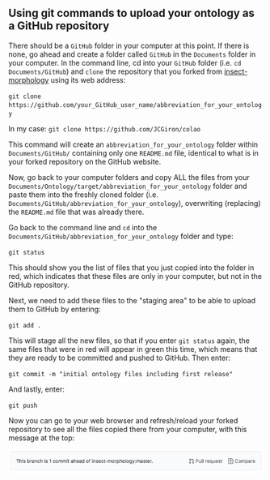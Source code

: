 ## Using git commands to upload your ontology as a GitHub repository 

There should be a `GitHub` folder in your computer at this point. If there is none, go ahead and create a folder called `GitHub` in the `Documents` folder in your computer. In the command line, cd into your `GitHub` folder (i.e. `cd Documents/GitHub`) and `clone` the repository that you forked from [insect-morphology](https://github.com/insect-morphology) using its web address:

`git clone https://github.com/your_GitHub_user_name/abbreviation_for_your_ontology`

In my case: `git clone https://github.com/JCGiron/colao`

This command will create an `abbreviation_for_your_ontology` folder within `Documents/GitHub/` containing only one `README.md` file, identical to what is in your forked repository on the GitHub website.

Now, go back to your computer folders and copy ALL the files from your `Documents/Ontology/target/abbreviation_for_your_ontology` folder and paste them into the freshly cloned folder (i.e. `Documents/GitHub/abbreviation_for_your_ontology`), overwriting (replacing) the `README.md` file that was already there.

Go back to the command line and `cd` into the `Documents/GitHub/abbreviation_for_your_ontology` folder and type:

`git status`

This should show you the list of files that you just copied into the folder in red, which indicates that these files are only in your computer, but not in the GitHub repository.

Next, we need to add these files to the "staging area" to be able to upload them to GitHub by entering:

`git add .`

This will stage all the new files, so that if you enter `git status` again, the same files that were in red will appear in green this time, which means that they are ready to be committed and pushed to GitHub. Then enter:

`git commit -m "initial ontology files including first release"`

And lastly, enter:

`git push`

Now you can go to your web browser and refresh/reload your forked repository to see all the files copied there from your computer, with this message at the top:

![GitHub Branch Ahead](https://github.com/insect-morphology/Manual/blob/main/img/GitHubBranchEven.png)
